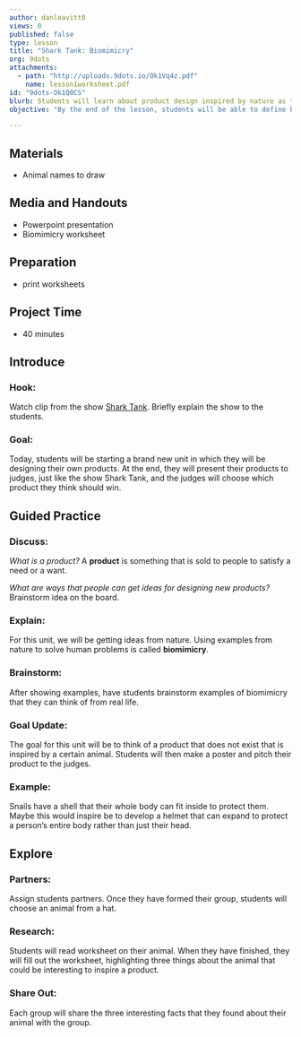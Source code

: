 ```yaml
---
author: danleavitt0
views: 0
published: false
type: lesson
title: "Shark Tank: Biomimicry"
org: 9dots
attachments: 
  - path: "http://uploads.9dots.io/Ok1Vq4z.pdf"
    name: lesson1worksheet.pdf
id: "9dots-Ok1Q0CS"
blurb: Students will learn about product design inspired by nature as they create a product for a Shark Tank style competition.
objective: "By the end of the lesson, students will be able to define biomimicry, explain what a product is, and analyze useful characteristics about their assigned animal."

---
```


## Materials

- Animal names to draw

## Media and Handouts

- Powerpoint presentation
- Biomimicry worksheet

## Preparation

- print worksheets

## Project Time

- 40 minutes

## Introduce

### Hook:
Watch clip from the show [Shark Tank](https://www.youtube.com/watch?v=Va_YvHaewOc). Briefly explain the show to the students.

### Goal:
Today, students will be starting a brand new unit in which they will be designing their own products.  At the end, they will present their products to judges, just like the show Shark Tank, and the judges will choose which product they think should win.

## Guided Practice

### Discuss:
_What is a product?_
A **product** is something that is sold to people to satisfy a need or a want.

_What are ways that people can get ideas for designing new products?_
Brainstorm idea on the board.

### Explain:
For this unit, we will be getting ideas from nature.  Using examples from nature to solve human problems is called **biomimicry**.

### Brainstorm:
After showing examples, have students brainstorm examples of biomimicry that they can think of from real life.

### Goal Update:
The goal for this unit will be to think of a product that does not exist that is inspired by a certain animal.  Students will then make a poster and pitch their product to the judges.

### Example:
Snails have a shell that their whole body can fit inside to protect them.  Maybe this would inspire be to develop a helmet that can expand to protect a person’s entire body rather than just their head.

## Explore

### Partners:
Assign students partners. Once they have formed their group, students will choose an animal from a hat.

### Research:
Students will read worksheet on their animal. When they have finished, they will fill out the worksheet, highlighting three things about the animal that could be interesting to inspire a product.

### Share Out:
Each group will share the three interesting facts that they found about their animal with the group.
